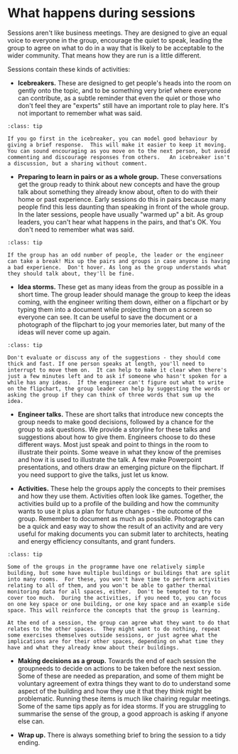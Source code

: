 # What happens during sessions

Sessions aren't like business meetings.  They are designed to give an equal voice to everyone in the group, encourage the quiet to speak, leading the group to agree on what to do in a way that is likely to be acceptable to the wider community.  That means how they are run is a little different.  

Sessions contain these kinds of activities:


- **Icebreakers.**  These are designed to get people's heads into the room on gently onto the topic, and to be something very brief where everyone can contribute, as a subtle reminder that even the quiet or those who don't feel they are "experts" still have an important role to play here.  It's not important to remember what was said. 

```{admonition} Tip
:class: tip

If you go first in the icebreaker, you can model good behaviour by giving a brief response.  This will make it easier to keep it moving.  You can sound encouraging as you move on to the next person, but avoid commenting and discourage responses from others.   An icebreaker isn't a discussion, but a sharing without comment.
```

- **Preparing to learn in pairs or as a whole group.**  These conversations get the group ready to think about new concepts and have the group talk about something they already know about, often to do with their home or past experience.  Early sessions do this in pairs because many people find this less daunting than speaking in front of the whole group.   In the later sessions, people have usually "warmed up" a bit.  As group leaders, you can't hear what happens in the pairs, and that's OK.  You don't need to remember what was said.

```{admonition} Tip
:class: tip

If the group has an odd number of people, the leader or the engineer can take a break! Mix up the pairs and groups in case anyone is having a bad experience.  Don't hover. As long as the group understands what they should talk about, they'll be fine.  

```

- **Idea storms.**  These get as many ideas from the group as possible in a short time.  The group leader should manage the group to keep the ideas coming, with the engineer writing them down,  either on a flipchart or by typing them into a document while projecting them on a screen so everyone can see.   It can be useful to save the document or a photograph of the flipchart to jog your memories later, but many of the ideas will never come up again.

```{admonition} Tip
:class: tip

Don't evaluate or discuss any of the suggestions - they should come thick and fast. If one person speaks at length, you'll need to interrupt to move them on.  It can help to make it clear when there's just a few minutes left and to ask if someone who hasn't spoken for a while has any ideas.  If the engineer can't figure out what to write on the flipchart, the group leader can help by suggesting the words or asking the group if they can think of three words that sum up the idea.  
```

-  **Engineer talks.** These are short talks that introduce new concepts the group needs to make good decisions, followed by a chance for the group to ask questions.  We provide a storyline for these talks and suggestions about how to give them.   Engineers choose to do these different ways. Most just speak and point to things in the room to illustrate their points.  Some weave in what they know of the premises and how it is used to illustrate the talk.  A few make Powerpoint presentations, and others draw an emerging picture on the flipchart.  If you need support to give the talks, just let us know. 

- **Activities.** These help the groups apply the concepts to their premises and how they use them.  Activities often look like games.    Together, the activities build up to a profile of the building and how the community wants to use it plus a plan for future changes - the outcome of the group.  Remember to document as much as possible.  Photographs can be a quick and easy way to show the result of an activity and are very useful for making documents you can submit later to architects, heating and energy efficiency consultants, and grant funders.

```{admonition} Complex premises
:class: tip

Some of the groups in the programme have one relatively simple building, but some have multiple buildings or buildings that are split into many rooms.  For these, you won't have time to perform activities relating to all of them, and you won't be able to gather thermal monitoring data for all spaces, either.  Don't be tempted to try to cover too much.  During the activities, if you need to, you can focus on one key space or one building, or one key space and an example side space. This will reinforce the concepts that the group is learning.

At the end of a session, the group can agree what they want to do that relates to the other spaces.  They might want to do nothing, repeat some exercises themselves outside sessions, or just agree what the implications are for their other spaces, depending on what time they have and what they already know about their buildings.  
```

- **Making decisions as a group.** Towards the end of each session the groupneeds to decide on actions to be taken before the next session.  Some of these are needed as preparation, and some of them might be voluntary agreement of extra things they want to do to understand some aspect of the building and how they use it that they think might be problematic. Running these items is much like chairing regular meetings.  Some of the same tips apply as for idea storms.  If you are struggling to summarise the sense of the group, a good approach is asking if anyone else can.  

- **Wrap up.** There is always something brief to bring the session to a tidy ending. 

